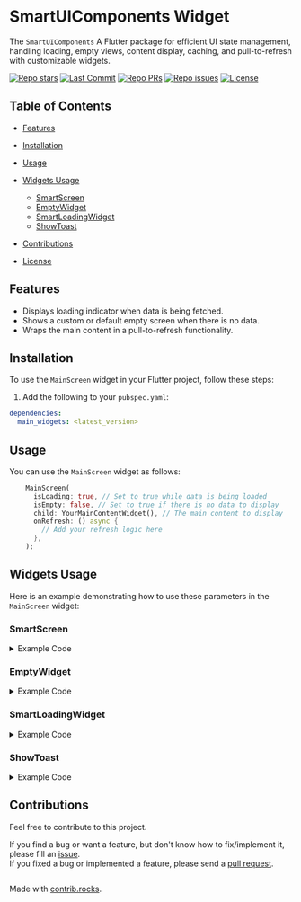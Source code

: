 # SmartUIComponents Widget

The `SmartUIComponents` A Flutter package for efficient UI state management, handling loading, empty views, content display, caching, and pull-to-refresh with customizable widgets.

<p>
    <a href="https://github.com/abdelrahmanghanem/main_widgets"><img src="https://img.shields.io/github/stars/abdelrahmanghanem/main_widgets?style=social" alt="Repo stars"></a>
    <a href="https://github.com/abdelrahmanghanem/main_widgets/commits/main"><img src="https://img.shields.io/github/last-commit/abdelrahmanghanem/main_widgets/main?logo=git" alt="Last Commit"></a>
    <a href="https://github.com/abdelrahmanghanem/main_widgets/pulls"><img src="https://img.shields.io/github/issues-pr/abdelrahmanghanem/main_widgets" alt="Repo PRs"></a>
    <a href="https://github.com/abdelrahmanghanem/main_widgets/issues?q=is%3Aissue+is%3Aopen"><img src="https://img.shields.io/github/issues/abdelrahmanghanem/main_widgets" alt="Repo issues"></a>
    <a href="https://github.com/abdelrahmanghanem/main_widgets/blob/main/LICENSE"><img src="https://badgen.net/github/license/abdelrahmanghanem/main_widgets" alt="License"></a>
</p>

## Table of Contents

- [Features](#features)
- [Installation](#installation)
- [Usage](#usage)
- [Widgets Usage](#widgets-usage)
  - [SmartScreen](#smart-screen)
  - [EmptyWidget](#empty-widget)
  - [SmartLoadingWidget](#smart-loading-widget)
  - [ShowToast](#show-toast)

- [Contributions](#contributions)
- [License](#license)

## Features

- Displays loading indicator when data is being fetched.
- Shows a custom or default empty screen when there is no data.
- Wraps the main content in a pull-to-refresh functionality.

## Installation

To use the `MainScreen` widget in your Flutter project, follow these steps:
1. Add the following to your `pubspec.yaml`:

```yaml
dependencies:
  main_widgets: <latest_version>
```

## Usage

You can use the `MainScreen` widget as follows:

```dart
    MainScreen(
      isLoading: true, // Set to true while data is being loaded
      isEmpty: false, // Set to true if there is no data to display
      child: YourMainContentWidget(), // The main content to display
      onRefresh: () async {
        // Add your refresh logic here
      },
    );
```



## Widgets Usage

Here is an example demonstrating how to use these parameters in the `MainScreen` widget:

### SmartScreen

<details>
<summary>Example Code </summary>

```dart
    SmartScreen(
      isLoading: true, // Data is being loaded
      isEmpty: false, // Data is available
      child: YourMainContentWidget(), // Main content to display
      onRefresh: () async {
      // Logic for refreshing data
      },
      emptyWidget: CustomEmptyWidget(message: "No data available"), // Optional empty widget
      message: "Please check back later.", // Optional message for empty state
    );
```
</details>

### EmptyWidget

<details>
<summary>Example Code </summary>

```dart
  EmptyWidget(
     message: 'The message of EmptyWidget',
  ),
```
</details>

### SmartLoadingWidget

<details>
<summary>Example Code </summary>

```dart
    const SmartLoadingWidget(),
```
```dart
 SmartLoadingWidget(
    path: 'assets/animation.gif',
    loadingType: LoadingType.gif,
  ),
```
```dart
  const SmartLoadingWidget(
    path: 'assets/animation1.json',
    loadingType: LoadingType.lottie,
  ),
```
</details>

### ShowToast

<details>
<summary>Example Code </summary>

```dart
class MyApp extends StatelessWidget {
  const MyApp({super.key});

  @override
  Widget build(BuildContext context) {
    return StyledToast(
      backgroundColor: Colors.red,
      textStyle: const TextStyle(
        color: Colors.black,
        fontSize: 16,
      ),
      locale: const Locale('en', 'US'),
      child: MaterialApp(
        title: 'Flutter Demo',
        theme: ThemeData(
          colorScheme: ColorScheme.fromSeed(seedColor: Colors.deepPurple),
          useMaterial3: false,
        ),
        home: const MyHomePage(),
      ),
    );
  }
}

class MyHomePage extends StatelessWidget {
  const MyHomePage({super.key});

  @override
  Widget build(BuildContext context) {
    return Scaffold(
      appBar: AppBar(
        backgroundColor: Theme.of(context).colorScheme.inversePrimary,
        title: const Text('home'),
      ),
      body: Column(
        children: [
          TextButton(
            onPressed: () => showToastError(msg: 'show Toast Error'),
            child: const Text('show Toast Error'),
          ),
          TextButton(
            onPressed: () => showToastSuccess(msg: 'show Toast Success'),
            child: const Text('Show Toast Success'),
          ),
        ],
      ),
    );
  }
}
```
</details>

## Contributions
Feel free to contribute to this project.

If you find a bug or want a feature, but don't know how to fix/implement it, please fill an [issue](https://github.com/abdelrahmanghanem/main_widgets/issues).  
If you fixed a bug or implemented a feature, please send a [pull request](https://github.com/abdelrahmanghanem/main_widgets/pulls).

<a href="https://github.com/abdelrahmanghanem/main_widgets/graphs/contributors">
  <img src="https://contrib.rocks/image?repo=abdelrahmanghanem/main_widgets"  alt=""/>
</a>

Made with [contrib.rocks](https://contrib.rocks).